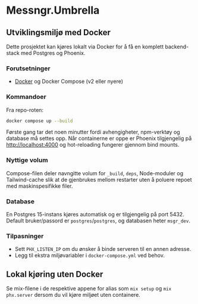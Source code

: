 # Messngr.Umbrella

## Utviklingsmiljø med Docker

Dette prosjektet kan kjøres lokalt via Docker for å få en komplett backend-stack
med Postgres og Phoenix.

### Forutsetninger

- [Docker](https://www.docker.com/) og Docker Compose (v2 eller nyere)

### Kommandoer

Fra repo-roten:

```bash
docker compose up --build
```

Første gang tar det noen minutter fordi avhengigheter, npm-verktøy og database
må settes opp. Når containerne er oppe er Phoenix tilgjengelig på
<http://localhost:4000> og hot-reloading fungerer gjennom bind mounts.

### Nyttige volum

Compose-filen deler navngitte volum for `_build`, `deps`, Node-moduler og
Tailwind-cache slik at de gjenbrukes mellom restarter uten å poluere repoet
med maskinspesifikke filer.

### Database

En Postgres 15-instans kjøres automatisk og er tilgjengelig på port 5432. Default
bruker/passord er `postgres`/`postgres`, og databasen heter `msgr_dev`.

### Tilpasninger

- Sett `PHX_LISTEN_IP` om du ønsker å binde serveren til en annen adresse.
- Legg til ekstra miljøvariabler i `docker-compose.yml` ved behov.

## Lokal kjøring uten Docker

Se mix-filene i de respektive appene for alias som `mix setup` og
`mix phx.server` dersom du vil kjøre miljøet uten containere.

